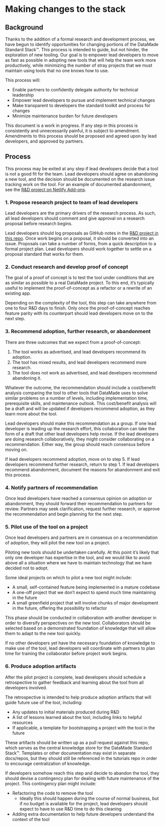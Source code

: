 # Making changes to the stack

## Background

Thanks to the addition of a formal research and development process, we have begun to identify opportunities for changing portions of the DataMade Standard Stack™. This process is intended to guide, but not hinder, the exploration of new tooling. Our goal is to empower lead developers to move as fast as possible in adopting new tools that will help the team work more productively, while minimizing the number of stray projects that we must maintain using tools that no one knows how to use.

This process will:

- Enable partners to confidently delegate authority for technical leadership
- Empower lead developers to pursue and implement technical changes
- Make transparent to developers the standard toolkit and process for changes
- Minimize maintenance burden for future developers

This document is a work in progress. If any step in this process is consistently and unnecessarily painful, it is subject to amendment. Amendments to this process should be proposed and agreed upon by lead developers, and approved by partners.

## Process

This process may be exited at any step if lead developers decide that a tool is not a good fit for the team. Lead developers should agree on abandoning a new tool, and the decision should be documented on the research issue tracking work on the tool. For an example of documented abandonment, see the [R&D project on Netlify Add-ons](https://github.com/datamade/ops/issues/610).

### 1. Propose research project to team of lead developers

Lead developers are the primary drivers of the research process. As such, all lead developers should comment and give approval on a research proposal before research begins.

Lead developers should log proposals as GitHub notes in the [R&D project in this repo](https://github.com/datamade/tutorials/projects/1). Once work begins on a proposal, it should be converted into an issue. Proposals can take a number of forms, from a quick description to a formal project plan. Lead developers should work together to settle on a proposal standard that works for them.

### 2. Conduct research and develop proof of concept

The goal of a proof of concept is to test the tool under conditions that are as similar as possible to a real DataMade project. To this end, it’s typically useful to implement the proof-of-concept as a refactor or a rewrite of an existing app.

Depending on the complexity of the tool, this step can take anywhere from one to four R&D days to finish. Only once the proof-of-concept reaches feature parity with its counterpart should lead developers move on to the next step.

### 3. Recommend adoption, further research, or abandonment

There are three outcomes that we expect from a proof-of-concept:

1. The tool works as advertised, and lead developers recommend its adoption.
2. The tool has mixed results, and lead developers recommend more research.
3. The tool does not work as advertised, and lead developers recommend abandoning it.

Whatever the outcome, the recommendation should include a cost/benefit analysis comparing the tool to other tools that DataMade uses to solve similar problems on a number of levels, including implementation time, prerequisite skills, and maintenance outlook. This cost/benefit analysis will be a draft and will be updated if developers recommend adoption, as they learn more about the tool.

Lead developers should make this recommendation as a group. If one lead developer is leading up the research effort, this collaboration can take the form of a draft that other lead developers help revise. If the lead developers are doing research collaboratively, they might consider collaborating on a recommendation. Either way, the group should reach consensus before moving on.

If lead developers recommend adoption, move on to step 5. If lead developers recommend further research, return to step 1. If lead developers recommend abandonment, document the reasons for abandonment and exit this process.

### 4. Notify partners of recommendation

Once lead developers have reached a consensus opinion on adoption or abandonment, they should forward their recommendation to partners for review. Partners may seek clarification, request further research, or approve the recommendation and begin planning for the next step.

### 5. Pilot use of the tool on a project

Once lead developers and partners are in consensus on a recommendation of adoption, they will pilot the new tool on a project.

Piloting new tools should be undertaken carefully. At this point it’s likely that only one developer has expertise in the tool, and we would like to avoid above all a situation where we have to maintain technology that we have decided not to adopt.

Some ideal projects on which to pilot a new tool might include:

- A small, self-contained feature being implemented in a mature codebase
- A one-off project that we don’t expect to spend much time maintaining in the future
- A small greenfield project that will involve chunks of major development in the future, offering the possibility to refactor

This phase should be conducted in collaboration with another developer in order to diversify perspectives on the new tool. Collaborators should be selected based on a demonstrated foundation of knowledge that will allow them to adapt to the new tool quickly.

If no other developers yet have the necessary foundation of knowledge to make use of the tool, lead developers will coordinate with partners to plan time for training the collaborator before project work begins.

### 6. Produce adoption artifacts

After the pilot project is complete, lead developers should schedule a retrospective to gather feedback and learning about the tool from all developers involved.

The retrospective is intended to help produce adoption artifacts that will guide future use of the tool, including:

- Any updates to initial materials produced during R&D
- A list of lessons learned about the tool, including links to helpful resources
- If applicable, a template for bootstrapping a project with the tool in the future

These artifacts should be written up as a pull request against this repo, which serves as the central knowledge store for the DataMade Standard Stack™. Templates or other documentation may exist in separate docs/repos, but they should still be referenced in the tutorials repo in order to encourage centralization of knowledge.

If developers somehow reach this step and decide to abandon the tool, they should devise a contingency plan for dealing with future maintenance of the project. This contingency plan might include:

- Refactoring the code to remove the tool
    - Ideally this should happen during the course of normal business, but if no budget is available for the project, lead developers should expect to have to use R&D time to do this cleaning
- Adding extra documentation to help future developers understand the context of the tool
